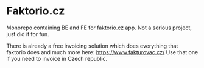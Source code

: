 # Faktorio.cz

Monorepo containing BE and FE for faktorio.cz app.
Not a serious project, just did it for fun.

There is already a free invoicing solution which does everything that faktorio does and much more here: https://www.fakturovac.cz/
Use that one if you need to invoice in Czech republic.
